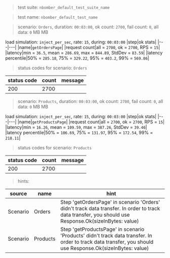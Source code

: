 > test suite: `nbomber_default_test_suite_name`

> test name: `nbomber_default_test_name`

> scenario: `Orders`, duration: `00:03:00`, ok count: `2700`, fail count: `0`, all data: `0` MB MB

load simulation: `inject_per_sec`, rate: `15`, during: `00:03:00`
|step|ok stats|
|---|---|
|name|`getOrdersPage`|
|request count|all = `2700`, ok = `2700`, RPS = `15`|
|latency|min = `36.5`, mean = `286.69`, max = `844.89`, StdDev = `83.59`|
|latency percentile|50% = `285.18`, 75% = `329.22`, 95% = `403.2`, 99% = `569.86`|
> status codes for scenario: `Orders`

|status code|count|message|
|---|---|---|
|200|2700||

> scenario: `Products`, duration: `00:03:00`, ok count: `2700`, fail count: `0`, all data: `0` MB MB

load simulation: `inject_per_sec`, rate: `15`, during: `00:03:00`
|step|ok stats|
|---|---|
|name|`getProductsPage`|
|request count|all = `2700`, ok = `2700`, RPS = `15`|
|latency|min = `16.26`, mean = `109.59`, max = `387.26`, StdDev = `39.46`|
|latency percentile|50% = `106.69`, 75% = `131.97`, 95% = `172.54`, 99% = `218.11`|
> status codes for scenario: `Products`

|status code|count|message|
|---|---|---|
|200|2700||

> hints:

|source|name|hint|
|---|---|---|
|Scenario|Orders|Step 'getOrdersPage' in scenario 'Orders' didn't track data transfer. In order to track data transfer, you should use Response.Ok(sizeInBytes: value)|
|Scenario|Products|Step 'getProductsPage' in scenario 'Products' didn't track data transfer. In order to track data transfer, you should use Response.Ok(sizeInBytes: value)|
